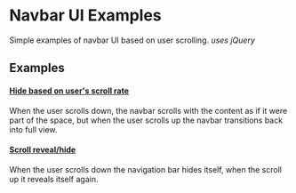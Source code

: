 Navbar UI Examples
==================

Simple examples of navbar UI based on user scrolling. *uses jQuery*

## Examples

#### [Hide based on user's scroll rate](http://svmatthews.github.io/scroll-hide-header/scroll-rate-hide)

When the user scrolls down, the navbar scrolls with the content as if it were part of the space, but when the user scrolls up the navbar transitions back into full view.

#### [Scroll reveal/hide](http://svmatthews.github.io/scroll-hide-header/scroll-reveal)

When the user scrolls down the navigation bar hides itself, when the scroll up it reveals itself again.

